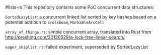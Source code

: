 #lists-rs
This repository contains some PoC concurrent data structures:

`SortedLazyList`: a concurrent linked list sorted by key hashes based on a potential addition to `crossbeam`, `MarkableArcCell`

`array_of_things.rs`: simple concurrent array, translated into Rust from http://preshing.com/20130529/a-lock-free-linear-search/

`eager_skiplist.rs`: failed experiment, superseded by SortedLazyList
